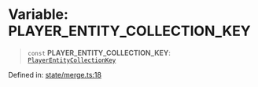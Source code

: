 # Variable: PLAYER\_ENTITY\_COLLECTION\_KEY

> `const` **PLAYER\_ENTITY\_COLLECTION\_KEY**: [`PlayerEntityCollectionKey`](../type-aliases/PlayerEntityCollectionKey.md)

Defined in: [state/merge.ts:18](https://github.com/benallfree/lab13/blob/bfb1abf3755bb0fffb55fa5a9e7413f31801f1d6/sdk/src/online/state/merge.ts#L18)
